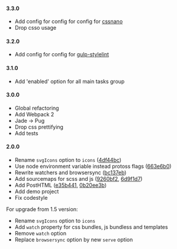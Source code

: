 #### 3.3.0
* Add config for config for config for [cssnano](http://cssnano.co/)
* Drop csso usage

#### 3.2.0
* Add config for config for [gulp-stylelint](https://github.com/olegskl/gulp-stylelint)

#### 3.1.0
* Add 'enabled' option for all main tasks group

#### 3.0.0
* Global refactoring
* Add Webpack 2
* Jade -> Pug
* Drop css prettifying
* Add tests

#### 2.0.0
* Rename  `svgIcons` option to `icons` ([4df44bc](https://github.com/andrey-hohlov/protoss/commit/4df44bc))
* Use node environment variable instead protoss flags ([663e6b0](https://github.com/andrey-hohlov/protoss/commit/663e6b0))
* Rewrite watchers and browsersync ([bc137eb](https://github.com/andrey-hohlov/protoss/commit/bc137eb))
* Add sourcemaps for scss and js ([9260bf2](https://github.com/andrey-hohlov/protoss/commit/9260bf2), [6d9f1d7](https://github.com/andrey-hohlov/protoss/commit/6d9f1d7))
* Add PostHTML ([e35b441](https://github.com/andrey-hohlov/protoss/commit/e35b441), [0b20ee3b](https://github.com/andrey-hohlov/protoss/commit/0b20ee3b))
* Add demo project
* Fix codestyle

For upgrade from 1.5 version:
* Rename `svgIcons` option to `icons`
* Add `watch` property for css bundles, js bundless and templates
* Remove `watch` option
* Replace `browsersync` option by new `serve` option
